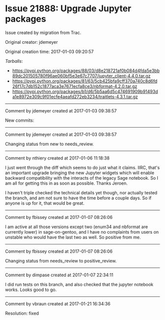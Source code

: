 # Issue 21888: Upgrade Jupyter packages

Issue created by migration from Trac.

Original creator: jdemeyer

Original creation time: 2017-01-03 09:20:57

*Tarballs*:
* https://pypi.python.org/packages/88/03/d8e218721af0b084d4fda5e3bb89dc201505780f96ae060bf5e3e67c7707/jupyter_client-4.4.0.tar.gz
* https://pypi.python.org/packages/81/63/5cb425bfa9cff370a740c8d6fd26f17c7db152c1877aca3e7671ecfa8ce3/nbformat-4.2.0.tar.gz
* https://pypi.python.org/packages/b1/d6/5b5aa6d5c474691909b91493da1e8972e309c9f01ecfe4aeafd272eb3234/traitlets-4.3.1.tar.gz


---

Comment by jdemeyer created at 2017-01-03 09:38:57

New commits:


---

Comment by jdemeyer created at 2017-01-03 09:38:57

Changing status from new to needs_review.


---

Comment by nthiery created at 2017-01-06 11:18:38

I just went through the diff which seems to do just what it claims. IIRC, that's an important upgrade bringing the new Jupyter widgets which will enable backward compatibility with the interacts of the legacy Sage notebook. So I am all for getting this in as soon as possible. Thanks Jeroen.

I haven't triple checked the technical details yet though, nor actually tested the branch, and am not sure to have the time before a couple days. So if anyone is up for it, that would be great.


---

Comment by fbissey created at 2017-01-07 08:26:06

I am active at all those versions except two (enum34 and nbformat are currently lower) in sage-on-gentoo, and I have no complaints from users on unstable who would have the last two as well. So positive from me.


---

Comment by fbissey created at 2017-01-07 08:26:06

Changing status from needs_review to positive_review.


---

Comment by dimpase created at 2017-01-07 22:34:11

I did run tests on this branch, and also checked that the jupyter notebook works. Looks good to go.


---

Comment by vbraun created at 2017-01-21 16:34:36

Resolution: fixed
